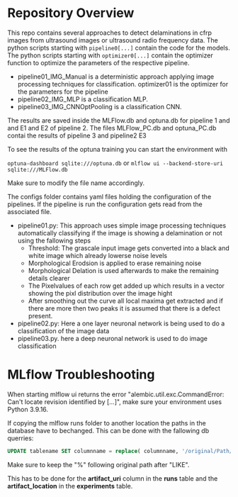 # Repository Overview
This repo contains several approaches to detect delaminations in cfrp images from ultrasound images or ultrasound radio frequency data.
The python scripts starting with `pipeline0[...]` contain the code for the models.
The python scripts starting with `optimizer0[...]` contain the optimizer function to optimize the parameters of the respective pipeline.

- pipeline01_IMG_Manual is a deterministic approach applying image processing techniques for classification. optimizer01 is the optimizer for the parameters for the pipeline
- pipeline02_IMG_MLP is a classification MLP.
- pipeline03_IMG_CNNOptPooling is a classification CNN.

The results are saved inside the MLFlow.db and optuna.db for pipeline 1 and and E1 and E2 of pipeline 2.
The files MLFlow_PC.db and optuna_PC.db contai  the results of pipeline 3 and pipeline2 E3

To see the results of the optuna training you can start the environment with 

`optuna-dashboard sqlite:///optuna.db`
or
`mlflow ui --backend-store-uri sqlite:///MLFlow.db`

Make sure to modify the file name accordingly.

The configs folder contains yaml files holding the configuration of the pipelines.
If the pipeline is run the configuration gets read from the associated file.

- pipeline01.py: This approach uses simple image processing techniques automatically classifying if the image is showing a delamination or not using the fallowing steps
    - Threshold: The grascale input image gets converted into a black and white image which already lowerse noise levels
    - Morphological Erodsion is applied to erase remaining noise
    - Morphological Delation is used afterwards to make the remaining details clearer
    - The Pixelvalues of each row get added up which results in a vector showing the pixl distribution over the image hight
    - After smoothing out the curve all local maxima get extracted and if there are more then two peaks it is assumed that there is a defect present.
- pipeline02.py: Here a one layer neuronal network is being used to do a classification of the image data
- pipeline03.py. here a deep neuronal network is used to do image classification

# MLflow Troubleshooting
When starting mlflow ui returns the error "alembic.util.exc.CommandError: Can't locate revision identified by [...]", make sure your environment uses Python 3.9.16.

If copying the mlflow runs folder to another location the paths in the database have to bechanged.
This can be done with the fallowing db querries:
```SQL
UPDATE tablename SET columnname = replace( columnname, '/original/Path/', '/new/Path/' ) WHERE columnname LIKE '/original/Path/%';
```
Make sure to keep the "%" following original path after "LIKE".

This has to be done for the **artifact_uri** column in the **runs** table and the **artifact_location** in the **experiments** table.